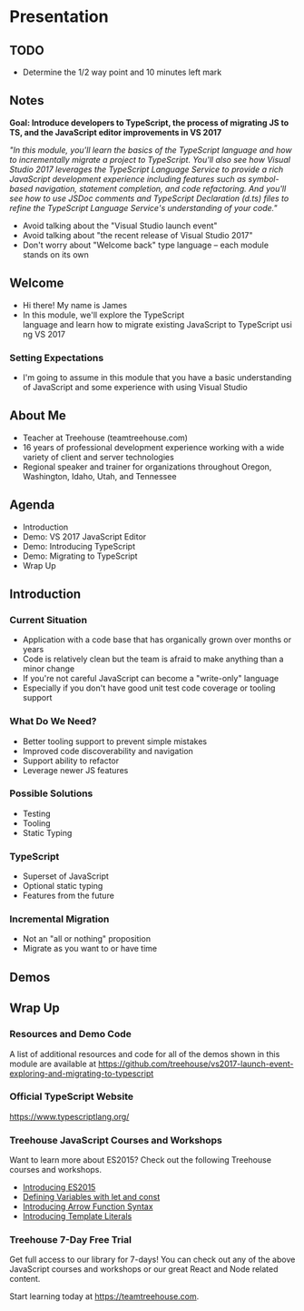 
# Presentation

## TODO

* Determine the 1/2 way point and 10 minutes left mark

## Notes

__Goal: Introduce developers to TypeScript, the process of migrating JS to TS, and the JavaScript editor improvements in VS 2017__

_"In this module, you'll learn the basics of the TypeScript language and how to incrementally migrate a project to TypeScript. You'll also see how Visual Studio 2017 leverages the TypeScript Language Service to provide a rich JavaScript development experience including features such as symbol-based navigation, statement completion, and code refactoring. And you'll see how to use JSDoc comments and TypeScript Declaration (d.ts) files to refine the TypeScript Language Service's understanding of your code."_

* Avoid talking about the "Visual Studio launch event"
* Avoid talking about "the recent release of Visual Studio 2017"
* Don't worry about "Welcome back" type language – each module stands on its own

## Welcome

* Hi there! My name is James
* In this module, we'll explore the TypeScript language and learn how to migrate existing JavaScript to TypeScript using VS 2017

### Setting Expectations

* I'm going to assume in this module that you have a basic understanding of JavaScript and some experience with using Visual Studio

## About Me

* Teacher at Treehouse (teamtreehouse.com)
* 16 years of professional development experience working with a wide variety of client and server technologies
* Regional speaker and trainer for organizations throughout Oregon, Washington, Idaho, Utah, and Tennessee

## Agenda

* Introduction
* Demo: VS 2017 JavaScript Editor
* Demo: Introducing TypeScript
* Demo: Migrating to TypeScript
* Wrap Up

## Introduction

### Current Situation

* Application with a code base that has organically grown over months or years
* Code is relatively clean but the team is afraid to make anything than a minor change
* If you're not careful JavaScript can become a "write-only" language
 * Especially if you don't have good unit test code coverage or tooling support

### What Do We Need?

* Better tooling support to prevent simple mistakes
* Improved code discoverability and navigation
* Support ability to refactor
* Leverage newer JS features

### Possible Solutions

* Testing
* Tooling
* Static Typing

### TypeScript

* Superset of JavaScript
* Optional static typing
* Features from the future

### Incremental Migration

* Not an "all or nothing" proposition
* Migrate as you want to or have time

## Demos

## Wrap Up

### Resources and Demo Code

A list of additional resources and code for all of the demos shown in this module are available at https://github.com/treehouse/vs2017-launch-event-exploring-and-migrating-to-typescript 

### Official TypeScript Website

https://www.typescriptlang.org/

### Treehouse JavaScript Courses and Workshops

Want to learn more about ES2015? Check out the following Treehouse courses and workshops.

* [Introducing ES2015](https://teamtreehouse.com/library/introducing-es2015)
* [Defining Variables with let and const](https://teamtreehouse.com/library/defining-variables-with-let-and-const)
* [Introducing Arrow Function Syntax](https://teamtreehouse.com/library/introducing-arrow-function-syntax)
* [Introducing Template Literals](https://teamtreehouse.com/library/introducing-template-literals)

### Treehouse 7-Day Free Trial

Get full access to our library for 7-days! You can check out any of the above JavaScript courses and workshops or our great React and Node related content.

Start learning today at https://teamtreehouse.com.
